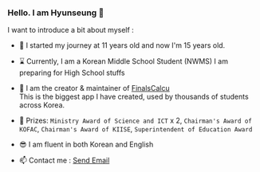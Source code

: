 ### <b>Hello. I am Hyunseung</b> 👋

I want to introduce a bit about myself :

- 💩 I started my journey at 11 years old and now I'm 15 years old.

- ⌛ Currently, I am a Korean Middle School Student (NWMS)
  I am preparing for High School stuffs

- 🔭 I am the creator & maintainer of [FinalsCalcu](https://finalscalcu.web.app)   
  This is the biggest app I have created, used by thousands of students across Korea.

- 🥊 Prizes: `Ministry Award of Science and ICT` x 2, `Chairman's Award of KOFAC`, `Chairman's Award of KIISE`, `Superintendent of Education Award`
  
- 😎 I am fluent in both Korean and English

- 📫 Contact me : <a href="mailto:hyunseunglee2008@gmail.com">Send Email</a>
